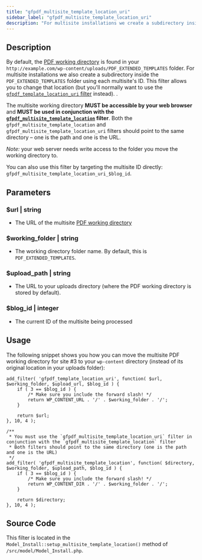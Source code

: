 ```yaml
---
title: "gfpdf_multisite_template_location_uri"
sidebar_label: "gfpdf_multisite_template_location_uri"
description: "For multisite installations we create a subdirectory inside the PDF_EXTENDED_TEMPLATES folder using each multisite's ID."
---
```


## Description 

By default, the [PDF working directory](../first-custom-pdf.md#pdf-working-directory) is found in your `http://example.com/wp-content/uploads/PDF_EXTENDED_TEMPLATES` folder. For multisite installations we also create a subdirectory inside the `PDF_EXTENDED_TEMPLATES` folder using each multisite's ID. This filter allows you to change that location (but you'll normally want to use the [`gfpdf_template_location_uri` filter](gfpdf_template_location_uri.md) instead). . 

The multisite working directory **MUST be accessible by your web browser** and **MUST be used in conjunction with the [`gfpdf_multisite_template_location`](gfpdf_multisite_template_location.md) filter**. Both the `gfpdf_multisite_template_location` and `gfpdf_multisite_template_location_uri` filters should point to the same directory – one is the path and one is the URL.

*Note:* your web server needs write access to the folder you move the working directory to.

You can also use this filter by targeting the multisite ID directly: `gfpdf_multisite_template_location_uri_$blog_id`. 

## Parameters 

### $url | string
*  The URL of the multisite [PDF working directory](../first-custom-pdf.md#pdf-working-directory)

### $working_folder | string
*  The working directory folder name. By default, this is `PDF_EXTENDED_TEMPLATES`.

### $upload_path | string
*  The URL to your uploads directory (where the PDF working directory is stored by default).

### $blog_id | integer
*  The current ID of the multisite being processed

## Usage 

The following snippet shows you how you can move the multisite PDF working directory for site #3 to your `wp-content` directory (instead of its original location in your uploads folder):

```
add_filter( 'gfpdf_template_location_uri', function( $url, $working_folder, $upload_url, $blog_id ) {
	if ( 3 == $blog_id ) {
		/* Make sure you include the forward slash! */
		return WP_CONTENT_URL . '/' . $working_folder . '/';
	}

	return $url;
}, 10, 4 );

/**
 * You must use the `gfpdf_multisite_template_location_uri` filter in conjunction with the `gfpdf_multisite_template_location` filter
 * Both filters should point to the same directory (one is the path and one is the URL)
 */
add_filter( 'gfpdf_multisite_template_location', function( $directory, $working_folder, $upload_path, $blog_id ) {
	if ( 3 == $blog_id ) {
		/* Make sure you include the forward slash! */
		return WP_CONTENT_DIR . '/' . $working_folder . '/';
	}

	return $directory;
}, 10, 4 );
```

## Source Code 

This filter is located in the `Model_Install::setup_multisite_template_location()` method of `/src/model/Model_Install.php`.
